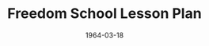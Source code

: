 ---
title: Freedom School Lesson Plan
featured: freedom-school-lesson-plan.jpg
featuredAlt: Text excerpt from planning for Freedom Schools
layout: "tc-single"
hasContentInGallery: true
date: 1964-03-18
---